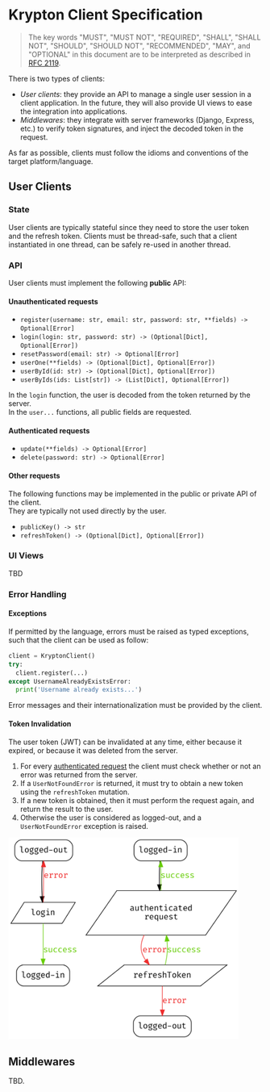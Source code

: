 # Krypton Client Specification

> The key words "MUST", "MUST NOT", "REQUIRED", "SHALL", "SHALL NOT", "SHOULD", "SHOULD NOT", "RECOMMENDED",  "MAY", and "OPTIONAL" in this document are to be interpreted as described in [RFC 2119](https://tools.ietf.org/html/rfc2119).

There is two types of clients:
- *User clients*: they provide an API to manage a single user session in a client application. In the future, they will also provide UI views to ease the integration into applications.
- *Middlewares*: they integrate with server frameworks (Django, Express, etc.) to verify token signatures, and inject the decoded token in the request.

As far as possible, clients must follow the idioms and conventions of the target platform/language.

## User Clients

### State

User clients are typically stateful since they need to store the user token and the refresh token.
Clients must be thread-safe, such that a client instantiated in one thread, can be safely re-used in another thread.

### API

User clients must implement the following **public** API:

#### Unauthenticated requests

- `register(username: str, email: str, password: str, **fields) -> Optional[Error]`
- `login(login: str, password: str) -> (Optional[Dict], Optional[Error])`
- `resetPassword(email: str) -> Optional[Error]`
- `userOne(**fields) -> (Optional[Dict], Optional[Error])`
- `userById(id: str) -> (Optional[Dict], Optional[Error])`
- `userByIds(ids: List[str]) -> (List[Dict], Optional[Error])`

In the `login` function, the user is decoded from the token returned by the server.  
In the `user...` functions, all public fields are requested.

#### Authenticated requests

- `update(**fields) -> Optional[Error]`
- `delete(password: str) -> Optional[Error]`

#### Other requests

The following functions may be implemented in the public or private API of the client.  
They are typically not used directly by the user.

- `publicKey() -> str`
- `refreshToken() -> (Optional[Dict], Optional[Error])`

### UI Views

TBD

### Error Handling

#### Exceptions

If permitted by the language, errors must be raised as typed exceptions, such that the client can be used as follow:

```python
client = KryptonClient()
try:
  client.register(...)
except UsernameAlreadyExistsError:
  print('Username already exists...')
```

Error messages and their internationalization must be provided by the client.

#### Token Invalidation

The user token (JWT) can be invalidated at any time, either because it expired, or because it was deleted from the server.

1. For every [authenticated request](#Authenticated-requests) the client must check whether or not an error was returned from the server.
2. If a `UserNotFoundError` is returned, it must try to obtain a new token using the `refreshToken` mutation.
3. If a new token is obtained, then it must perform the request again, and return the result to the user.
4. Otherwise the user is considered as logged-out, and a `UserNotFoundError` exception is raised.

<img src="client.png" height=400px />


## Middlewares

TBD.
